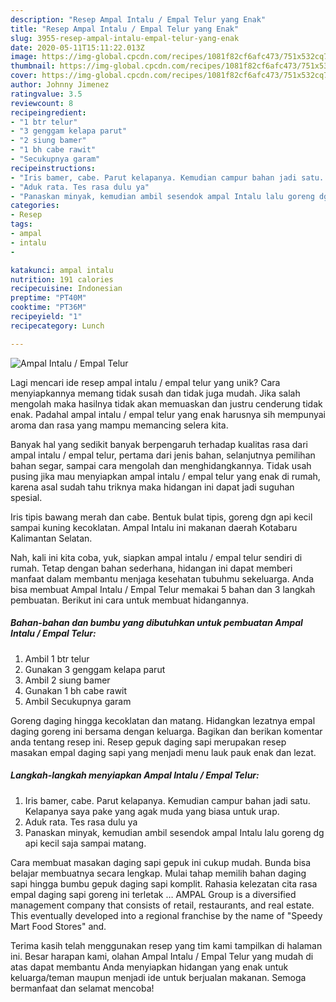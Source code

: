 ```yaml
---
description: "Resep Ampal Intalu / Empal Telur yang Enak"
title: "Resep Ampal Intalu / Empal Telur yang Enak"
slug: 3955-resep-ampal-intalu-empal-telur-yang-enak
date: 2020-05-11T15:11:22.013Z
image: https://img-global.cpcdn.com/recipes/1081f82cf6afc473/751x532cq70/ampal-intalu-empal-telur-foto-resep-utama.jpg
thumbnail: https://img-global.cpcdn.com/recipes/1081f82cf6afc473/751x532cq70/ampal-intalu-empal-telur-foto-resep-utama.jpg
cover: https://img-global.cpcdn.com/recipes/1081f82cf6afc473/751x532cq70/ampal-intalu-empal-telur-foto-resep-utama.jpg
author: Johnny Jimenez
ratingvalue: 3.5
reviewcount: 8
recipeingredient:
- "1 btr telur"
- "3 genggam kelapa parut"
- "2 siung bamer"
- "1 bh cabe rawit"
- "Secukupnya garam"
recipeinstructions:
- "Iris bamer, cabe. Parut kelapanya. Kemudian campur bahan jadi satu. Kelapanya saya pake yang agak muda yang biasa untuk urap."
- "Aduk rata. Tes rasa dulu ya"
- "Panaskan minyak, kemudian ambil sesendok ampal Intalu lalu goreng dg api kecil saja sampai matang."
categories:
- Resep
tags:
- ampal
- intalu
- 

katakunci: ampal intalu  
nutrition: 191 calories
recipecuisine: Indonesian
preptime: "PT40M"
cooktime: "PT36M"
recipeyield: "1"
recipecategory: Lunch

---
```



![Ampal Intalu / Empal Telur](https://img-global.cpcdn.com/recipes/1081f82cf6afc473/751x532cq70/ampal-intalu-empal-telur-foto-resep-utama.jpg)

Lagi mencari ide resep ampal intalu / empal telur yang unik? Cara menyiapkannya memang tidak susah dan tidak juga mudah. Jika salah mengolah maka hasilnya tidak akan memuaskan dan justru cenderung tidak enak. Padahal ampal intalu / empal telur yang enak harusnya sih mempunyai aroma dan rasa yang mampu memancing selera kita.

Banyak hal yang sedikit banyak berpengaruh terhadap kualitas rasa dari ampal intalu / empal telur, pertama dari jenis bahan, selanjutnya pemilihan bahan segar, sampai cara mengolah dan menghidangkannya. Tidak usah pusing jika mau menyiapkan ampal intalu / empal telur yang enak di rumah, karena asal sudah tahu triknya maka hidangan ini dapat jadi suguhan spesial.

Iris tipis bawang merah dan cabe. Bentuk bulat tipis, goreng dgn api kecil sampai kuning kecoklatan. Ampal Intalu ini makanan daerah Kotabaru Kalimantan Selatan.


Nah, kali ini kita coba, yuk, siapkan ampal intalu / empal telur sendiri di rumah. Tetap dengan bahan sederhana, hidangan ini dapat memberi manfaat dalam membantu menjaga kesehatan tubuhmu sekeluarga. Anda bisa membuat Ampal Intalu / Empal Telur memakai 5 bahan dan 3 langkah pembuatan. Berikut ini cara untuk membuat hidangannya.

<!--inarticleads1-->

##### Bahan-bahan dan bumbu yang dibutuhkan untuk pembuatan Ampal Intalu / Empal Telur:

1. Ambil 1 btr telur
1. Gunakan 3 genggam kelapa parut
1. Ambil 2 siung bamer
1. Gunakan 1 bh cabe rawit
1. Ambil Secukupnya garam


Goreng daging hingga kecoklatan dan matang. Hidangkan lezatnya empal daging goreng ini bersama dengan keluarga. Bagikan dan berikan komentar anda tentang resep ini. Resep gepuk daging sapi merupakan resep masakan empal daging sapi yang menjadi menu lauk pauk enak dan lezat. 

<!--inarticleads2-->

##### Langkah-langkah menyiapkan Ampal Intalu / Empal Telur:

1. Iris bamer, cabe. Parut kelapanya. Kemudian campur bahan jadi satu. Kelapanya saya pake yang agak muda yang biasa untuk urap.
1. Aduk rata. Tes rasa dulu ya
1. Panaskan minyak, kemudian ambil sesendok ampal Intalu lalu goreng dg api kecil saja sampai matang.


Cara membuat masakan daging sapi gepuk ini cukup mudah. Bunda bisa belajar membuatnya secara lengkap. Mulai tahap memilih bahan daging sapi hingga bumbu gepuk daging sapi komplit. Rahasia kelezatan cita rasa empal daging sapi goreng ini terletak … AMPAL Group is a diversified management company that consists of retail, restaurants, and real estate. This eventually developed into a regional franchise by the name of &#34;Speedy Mart Food Stores&#34; and. 

Terima kasih telah menggunakan resep yang tim kami tampilkan di halaman ini. Besar harapan kami, olahan Ampal Intalu / Empal Telur yang mudah di atas dapat membantu Anda menyiapkan hidangan yang enak untuk keluarga/teman maupun menjadi ide untuk berjualan makanan. Semoga bermanfaat dan selamat mencoba!

